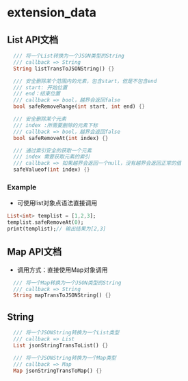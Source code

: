 # extension_data

## List API文档

```dart
  /// 将一个List转换为一个JSON类型的String
  /// callback => String
  String listTransToJSONString() {}

  /// 安全删除某个范围内的元素，包含start，但是不包含end
  /// start: 开始位置
  /// end：结束位置
  /// callback => bool，越界会返回false
  bool safeRemoveRange(int start, int end) {}

  /// 安全删除某个元素
  /// index :所需要删除的元素下标
  /// callback => bool，越界会返回false
  bool safeRemoveAt(int index) {}

  /// 通过索引安全的获取一个元素
  /// index 需要获取元素的索引
  /// callback => 如果越界会返回一个null，没有越界会返回正常的值
  safeValueof(int index) {}
```

### Example

- 可使用list对象点语法直接调用

```dart
List<int> templist = [1,2,3];
templist.safeRemoveAt(0);
print(templist);// 输出结果为[2,3]
```


## Map API文档



- 调用方式：直接使用Map对象调用

```dart
  /// 将一个Map转换为一个JSON类型的String
  /// callback => String
  String mapTransToJSONString() {}
```

## String

```dart
  /// 将一个JSONString转换为一个List类型
  /// callback => List
  List jsonStringTransToList() {}

  /// 将一个JSONString转换为一个Map类型
  /// callback => Map
  Map jsonStringTransToMap() {}
```


